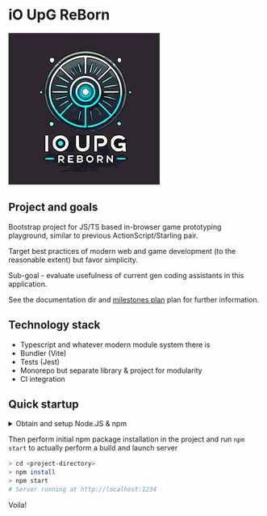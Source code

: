 # iO UpG ReBorn 

![iO UpG ReBorn](docs/logo.png)

## Project and goals

Bootstrap project for JS/TS based in-browser game prototyping playground, similar to previous ActionScript/Starling pair.

Target best practices of modern web and game development (to the reasonable extent) but favor simplicity.

Sub-goal - evaluate usefulness of current gen coding assistants in this application.

See the documentation dir and [milestones plan](docs/milestones.md) plan for further information.

## Technology stack

 * Typescript and whatever modern module system there is
 * Bundler (Vite)
 * Tests (Jest)
 * Monorepo but separate library & project for modularity
 * CI integration

## Quick startup

<details>
<summary>Obtain and setup Node.JS &amp; npm</summary>
There is different ways for each platform and respective package manager, probably something along the lines:

  - Windows / WinGet `winget install node.js`
  - Windows / Choco: `choco install nodejs`
  - Windows / Scoop: `scoop install nodejs`
  - Windows Standalone installer: https://nodejs.org/en/download/
  - MacOS / brew: `brew install node`
  - Linux - You guys probaly already know what to do

Don't forget to refresh environment if required then check that npm can be invoked:

```bash
npm -v
```
</details>

Then perform initial npm package installation in the project and run `npm start` to actually perform a build and launch server
```bash
> cd <project-directory>
> npm install
> npm start
# Server running at http://localhost:1234
```

Voila!